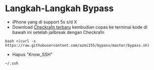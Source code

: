 # Langkah-Langkah Bypass
* iPhone yang di support 5s s/d X
* Download [Checkra1n terbaru](https://checkra.in/)
 kembudian copas ke terminal kode di bawah ini setelah jailbreak dengan Checkra1n
 
 ```comand
bash <(curl -s https://raw.githubusercontent.com/azmi155/bypass/master/bypass.sh)
```
* Hapus "Know_SSH"
 ```comand
~/.ssh
```
